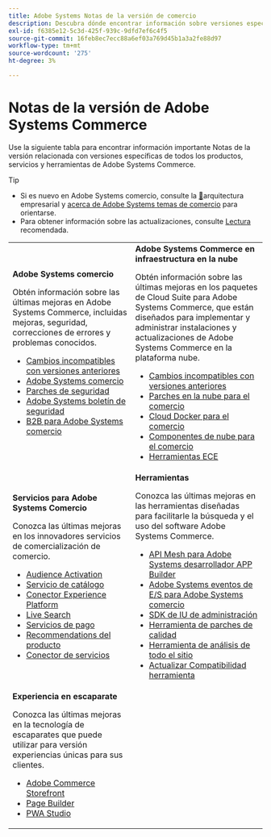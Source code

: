 ```yaml
---
title: Adobe Systems Notas de la versión de comercio
description: Descubra dónde encontrar información sobre versiones específicas de Adobe Commerce.
exl-id: f6385e12-5c3d-425f-939c-9dfd7ef6c4f5
source-git-commit: 16feb8ec7ecc88a6ef03a769d45b1a3a2fe88d97
workflow-type: tm+mt
source-wordcount: '275'
ht-degree: 3%

---
```



# Notas de la versión de Adobe Systems Commerce

Use la siguiente tabla para encontrar información importante Notas de la versión relacionada con versiones específicas de todos los productos, servicios y herramientas de Adobe Systems Commerce.

>[!TIP]
>
>- Si es nuevo en Adobe Systems comercio, consulte la [&#128279;](../../implementation-playbook/architecture/enterprise-blueprint.md)arquitectura empresarial y [acerca de Adobe Systems temas de comercio](https://experienceleague.adobe.com/en/docs/commerce-admin/start/about) para orientarse.
>- Para obtener información sobre las actualizaciones, consulte [Lectura](../../upgrade/resources/recommended-reading.md) recomendada.

<table>
  <tbody>
    <tr>
      <td><strong>Adobe Systems comercio</strong>
        <p>Obtén información sobre las últimas mejoras en Adobe Systems Commerce, incluidas mejoras, seguridad, correcciones de errores y problemas conocidos.</p>
          <ul>
            <li><a href="https://developer.adobe.com/commerce/php/development/backward-incompatible-changes/">Cambios incompatibles con versiones anteriores</a></li>
            <li><a href="commerce/overview.md">Adobe Systems comercio</a></li>
            <li><a href="security/overview.md">Parches de seguridad</a></li>
            <li><a href="https://helpx.adobe.com/security/products/magento.html">Adobe Systems boletín de seguridad</a></li>
            <li><a href="https://experienceleague.adobe.com/docs/commerce-admin/b2b/release-notes.html">B2B para Adobe Systems comercio</a></li>
          </ul>
        </td>
      <td><strong>Adobe Systems Commerce en infraestructura en la nube</strong>
        <p>Obtén información sobre las últimas mejoras en los paquetes de Cloud Suite para Adobe Systems Commerce, que están diseñados para implementar y administrar instalaciones y actualizaciones de Adobe Systems Commerce en la plataforma nube.</p>
          <ul>
            <li><a href="https://experienceleague.adobe.com/en/docs/commerce-cloud-service/user-guide/release-notes/backward-incompatible-changes">Cambios incompatibles con versiones anteriores</a></li>
            <li><a href="https://experienceleague.adobe.com/en/docs/commerce-cloud-service/user-guide/release-notes/cloud-patches">Parches en la nube para el comercio</a></li>
            <li><a href="https://experienceleague.adobe.com/en/docs/commerce-cloud-service/user-guide/release-notes/cloud-docker">Cloud Docker para el comercio</a></li>
            <li><a href="https://experienceleague.adobe.com/en/docs/commerce-cloud-service/user-guide/release-notes/cloud-components">Componentes de nube para el comercio</a></li>
            <li><a href="https://experienceleague.adobe.com/en/docs/commerce-cloud-service/user-guide/release-notes/ece-tools-package">Herramientas ECE</a></li>
          </ul>
      </td>
    </tr>
    <tr>
      <td><strong>Servicios para Adobe Systems Comercio</strong>
        <p>Conozca las últimas mejoras en los innovadores servicios de comercialización de comercio.</p>
          <ul>
            <li><a href="https://experienceleague.adobe.com/docs/commerce-admin/customers/audience-activation.html">Audience Activation</a></li>
            <li><a href="https://experienceleague.adobe.com/docs/commerce/catalog-service/release-notes.html">Servicio de catálogo</a></li>
            <li><a href="https://experienceleague.adobe.com/docs/commerce/experience-platform-connector/release-notes.html">Conector Experience Platform</a></li>
            <li><a href="https://experienceleague.adobe.com/docs/commerce/live-search/release-notes.html">Live Search</a></li>
            <li><a href="https://experienceleague.adobe.com/docs/commerce/payment-services/release-notes.html">Servicios de pago</a></li>
            <li><a href="https://experienceleague.adobe.com/docs/commerce/product-recommendations/release-notes.html">Recommendations del producto</a></li>
            <li><a href="https://experienceleague.adobe.com/docs/commerce/user-guides/integration-services/saas.html">Conector de servicios</a></li>
          </ul>
        </td>
      <td><strong>Herramientas</strong>
        <p>Conozca las últimas mejoras en las herramientas diseñadas para facilitarle la búsqueda y el uso del software Adobe Systems Commerce.</p>
          <ul>
            <li><a href="https://developer.adobe.com/graphql-mesh-gateway/">API Mesh para Adobe Systems desarrollador APP Builder</a></li>
            <li><a href="https://developer.adobe.com/commerce/events/get-started/release-notes/">Adobe Systems eventos de E/S para Adobe Systems comercio</a></li>
            <li><a href="https://developer.adobe.com/commerce/extensibility/admin-ui-sdk/release-notes/">SDK de IU de administración</a></li>
            <li><a href="../../tools/quality-patches-tool/release-notes.md">Herramienta de parches de calidad</a></li>
            <li><a href="../../tools/site-wide-analysis-tool/intro.md">Herramienta de análisis de todo el sitio</a></li>
            <li><a href="../../upgrade/upgrade-compatibility-tool/overview.md">Actualizar Compatibilidad herramienta</a></li>
          </ul>
      </td>
    </tr>
    <tr>
       <td><strong>Experiencia en escaparate</strong>
        <p>Conozca las últimas mejoras en la tecnología de escaparates que puede utilizar para versión experiencias únicas para sus clientes.</p>
          <ul>
            <li><a href="https://experienceleague.adobe.com/developer/commerce/storefront/">Adobe Commerce Storefront</a></li>
            <li><a href="https://experienceleague.adobe.com/docs/commerce-admin/page-builder/release-notes.html">Page Builder</a></li>
            <li><a href="https://github.com/magento/pwa-studio/releases/latest">PWA Studio</a></li>
          </ul>
      </td>
      <td></td>
    </tr>
  </tbody>
</table>
